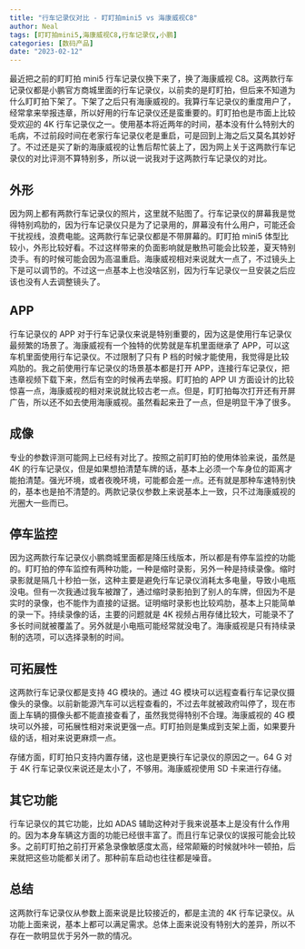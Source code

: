 ```yaml
---
title: "行车记录仪对比 - 盯盯拍mini5 vs 海康威视C8"
author: Neal
tags: [盯盯拍mini5,海康威视C8,行车记录仪,小鹏]
categories: [数码产品]
date: "2023-02-12" 
---
```


最近把之前的盯盯拍 mini5 行车记录仪换下来了，换了海康威视 C8。这两款行车记录仪都是小鹏官方商城里面的行车记录仪，以前卖的是盯盯拍，但后来不知道为什么盯盯拍下架了。下架了之后只有海康威视的。我算行车记录仪的重度用户了，经常拿来举报违章，所以好用的行车记录仪还是蛮重要的。盯盯拍也是市面上比较受欢迎的 4K 行车记录仪之一。使用基本将近两年的时间，基本没有什么特别大的毛病，不过前段时间在老家行车记录仪老是重启，可是回到上海之后又莫名其妙好了。不过还是买了新的海康威视的让售后帮忙装上了，因为网上关于这两款行车记录仪的对比评测不算特别多，所以说一说我对于这两款行车记录仪的对比。

## 外形

因为网上都有两款行车记录仪的照片，这里就不贴图了。行车记录仪的屏幕我是觉得特别鸡肋的，因为行车记录仪只是为了记录用的，屏幕没有什么用户，可能还会干扰视线，浪费电能。这两款行车记录仪都是不带屏幕的。盯盯拍 mini5 体型比较小，外形比较好看。不过这样带来的负面影响就是散热可能会比较差，夏天特别烫手。有的时候可能会因为高温重启。海康威视相对来说就大一点了，不过镜头上下是可以调节的。不过这一点基本上也没啥区别，因为行车记录仪一旦安装之后应该也没有人去调整镜头了。

## APP

行车记录仪的 APP 对于行车记录仪来说是特别重要的，因为这是使用行车记录仪最频繁的场景了。海康威视有一个独特的优势就是车机里面继承了 APP，可以这车机里面使用行车记录仪。不过限制了只有 P 档的时候才能使用，我觉得是比较鸡肋的。我之前使用行车记录仪的场景基本都是打开 APP，连接行车记录仪，把违章视频下载下来，然后有空的时候再去举报。盯盯拍的 APP UI 方面设计的比较惊喜一点，海康威视的相对来说就比较古老一点。但是，盯盯拍每次打开还有开屏广告，所以还不如去使用海康威视。虽然看起来丑了一点，但是明显干净了很多。

## 成像

专业的参数评测可能网上已经有对比了。按照之前盯盯拍的使用体验来说，虽然是 4K 的行车记录仪，但是如果想拍清楚车牌的话，基本上必须一个车身位的距离才能拍清楚。强光环境，或者夜晚环境，可能都会差一点。还有就是那种车速特别快的，基本也是拍不清楚的。两款记录仪参数上来说基本上一致，只不过海康威视的光圈大一些而已。

## 停车监控

因为这两款行车记录仪小鹏商城里面都是降压线版本，所以都是有停车监控的功能的。盯盯拍的停车监控有两种功能，一种是缩时录影，另外一种是持续录像。缩时录影就是隔几十秒拍一张，这种主要是避免行车记录仪消耗太多电量，导致小电瓶没电。但有一次我通过我车被蹭了，通过缩时录影拍到了别人的车牌，但因为不是实时的录像，也不能作为直接的证据。证明缩时录影也比较鸡肋，基本上只能简单的录一下。持续录像的话，主要的问题就是 4K 视频占用存储比较大，可能录不了多长时间就被覆盖了。另外就是小电瓶可能经常就没电了。海康威视是只有持续录制的选项，可以选择录制的时间。

## 可拓展性

这两款行车记录仪都是支持 4G 模块的。通过 4G 模块可以远程查看行车记录仪摄像头的录像。以前新能源汽车可以远程查看的，不过去年就被政府叫停了，现在市面上车辆的摄像头都不能直接查看了，虽然我觉得特别不合理。海康威视的 4G 模块可以外接，可拓展性相对来说更强一点。盯盯拍则是集成到支架上面，如果要升级的话，相对来说更麻烦一点。

存储方面，盯盯拍只支持内置存储，这也是更换行车记录仪的原因之一。64 G 对于 4K 行车记录仪来说还是太小了，不够用。海康威视使用 SD 卡来进行存储。

## 其它功能

行车记录仪的其它功能，比如 ADAS 辅助这种对于我来说基本上是没有什么作用的。因为本身车辆这方面的功能已经很丰富了。而且行车记录仪的误报可能会比较多。之前盯盯拍之前打开紧急录像敏感度太高，经常颠簸的时候就咔咔一顿拍，后来就把这些功能都关闭了。那种前车启动也往往都是噪音。

## 总结

这两款行车记录仪从参数上面来说是比较接近的，都是主流的 4K 行车记录仪。从功能上面来说，基本上都可以满足需求。总体上面来说没有特别大的差异，所以不存在一款明显优于另外一款的情况。